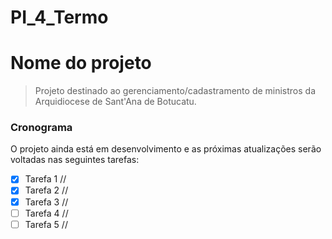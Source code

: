 # PI_4_Termo
# Nome do projeto

> Projeto destinado ao gerenciamento/cadastramento de ministros da Arquidiocese de Sant'Ana de Botucatu.

### Cronograma

O projeto ainda está em desenvolvimento e as próximas atualizações serão voltadas nas seguintes tarefas:

- [x] Tarefa 1  //
- [x] Tarefa 2  // 
- [x] Tarefa 3  //
- [ ] Tarefa 4  //
- [ ] Tarefa 5  //
